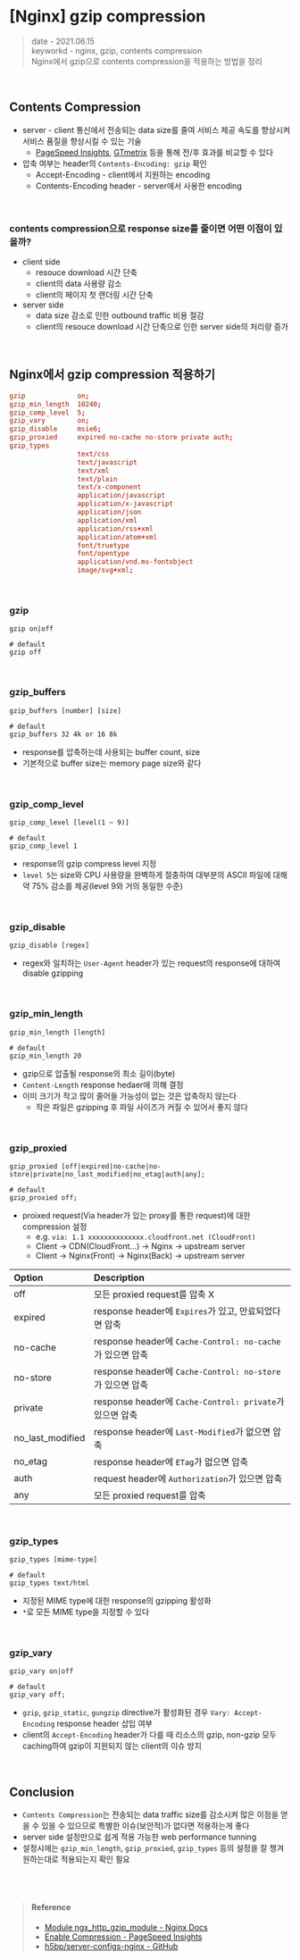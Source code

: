 # [Nginx] gzip compression
> date - 2021.06.15  
> keyworkd - nginx, gzip, contents compression  
> Nginx에서 gzip으로 contents compression을 적용하는 방법을 정리  

<br>

## Contents Compression
* server - client 통신에서 전송되는 data size를 줄여 서비스 제공 속도를 향상시켜 서비스 품질을 향상시킬 수 있는 기술
  * [PageSpeed Insights](https://developers.google.com/speed/pagespeed/insights/), [GTmetrix](https://gtmetrix.com/) 등을 통해 전/후 효과를 비교할 수 있다
* 압축 여부는 header의 `Contents-Encoding: gzip` 확인
  * Accept-Encoding - client에서 지원하는 encoding
  * Contents-Encoding header - server에서 사용한 encoding

<br>

### contents compression으로 response size를 줄이면 어떤 이점이 있을까?
* client side
  * resouce download 시간 단축
  * client의 data 사용량 감소
  * client의 페이지 첫 랜더링 시간 단축
* server side
  * data size 감소로 인한 outbound traffic 비용 절감
  * client의 resouce download 시간 단축으로 인한 server side의 처리량 증가


<br>

## Nginx에서 gzip compression 적용하기
```conf
gzip             on;
gzip_min_length  10240;
gzip_comp_level  5;
gzip_vary        on;
gzip_disable     msie6;
gzip_proxied     expired no-cache no-store private auth;
gzip_types
                 text/css
                 text/javascript
                 text/xml
                 text/plain
                 text/x-component
                 application/javascript
                 application/x-javascript
                 application/json
                 application/xml
                 application/rss+xml
                 application/atom+xml
                 font/truetype
                 font/opentype
                 application/vnd.ms-fontobject
                 image/svg+xml;
```

<br>

### gzip
```
gzip on|off

# default
gzip off
```

<br>

### gzip_buffers
```
gzip_buffers [number] [size]

# default
gzip_buffers 32 4k or 16 8k
```
* response를 압축하는데 사용되는 buffer count, size
* 기본적으로 buffer size는 memory page size와 같다

<br>

### gzip_comp_level
```
gzip_comp_level [level(1 ~ 9)]

# default
gzip_comp_level 1
```
* response의 gzip compress level 지정
* `level 5`는 size와 CPU 사용량을 완벽하게 절충하여 대부분의 ASCII 파일에 대해 약 75% 감소를 제공(level 9와 거의 동일한 수준)

<br>

### gzip_disable
```
gzip_disable [regex]
```
* regex와 일치하는 `User-Agent` header가 있는 request의 response에 대하여 disable gzipping

<br>

### gzip_min_length
```
gzip_min_length [length]

# default
gzip_min_length 20
```
* gzip으로 압출될 response의 최소 길이(byte)
* `Content-Length` response hedaer에 의해 결정
* 이미 크기가 작고 많이 줄어들 가능성이 없는 것은 압축하지 않는다
  * 작은 파일은 gzipping 후 파일 사이즈가 커질 수 있어서 좋지 않다

<br>

### gzip_proxied
```
gzip_proxied [off|expired|no-cache|no-store|private|no_last_modified|no_etag|auth|any];

# default
gzip_proxied off;
```
* proixed request(Via header가 있는 proxy를 통한 request)에 대한 compression 설정
  * e.g. `via: 1.1 xxxxxxxxxxxxxx.cloudfront.net (CloudFront)` 
  * Client -> CDN(CloudFront...) -> Nginx -> upstream server
  * Client -> Nginx(Front) -> Nginx(Back) -> upstream server

| Option | Description |
| :--|:--|
| off | 모든 proxied request를 압축 X |
| expired | response header에 `Expires`가 있고, 만료되었다면 압축 |
| no-cache | response header에 `Cache-Control: no-cache`가 있으면 압축 |
| no-store | response header에 `Cache-Control: no-store`가 있으면 압축 |
| private | response header에 `Cache-Control: private`가 있으면 압축 |
| no_last_modified | response header에 `Last-Modified`가 없으면 압축 |
| no_etag | response header에 `ETag`가 없으면 압축 |
| auth | request header에 `Authorization`가 있으면 압축 |
| any | 모든 proxied request를 압축 |

<br>

### gzip_types
```
gzip_types [mime-type]

# default
gzip_types text/html
```
* 지정된 MIME type에 대한 response의 gzipping 활성화
* `*`로 모든 MIME type을 지정할 수 있다

<br>

### gzip_vary
```
gzip_vary on|off

# default
gzip_vary off;
```
* `gzip`, `gzip_static`, `gungzip` directive가 활성화된 경우 `Vary: Accept-Encoding` response header 삽입 여부
* client의 `Accept-Encoding` header가 다를 때 리소스의 gzip, non-gzip 모두 caching하여 gzip이 지원되지 않는 client의 이슈 방지


<br>

## Conclusion
* `Contents Compression`는 전송되는 data traffic size를 감소시켜 많은 이점을 얻을 수 있을 수 있으므로 특별한 이슈(보안적)가 없다면 적용하는게 좋다
* server side 설정만으로 쉽게 적용 가능한 web performance tunning
* 설정시에는 `gzip_min_length`, `gzip_proxied`, `gzip_types` 등의 설정을 잘 챙겨 원하는대로 적용되는지 확인 필요


<br><br>

> #### Reference
> * [Module ngx_http_gzip_module - Nginx Docs](http://nginx.org/en/docs/http/ngx_http_gzip_module.html)
> * [Enable Compression - PageSpeed Insights](https://developers.google.com/speed/docs/insights/EnableCompression)
> * [h5bp/server-configs-nginx - GitHub](https://github.com/h5bp/server-configs-nginx/blob/master/h5bp/web_performance/compression.conf)
